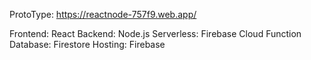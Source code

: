 ProtoType: https://reactnode-757f9.web.app/

Frontend: React
Backend: Node.js
Serverless: Firebase Cloud Function
Database: Firestore
Hosting: Firebase